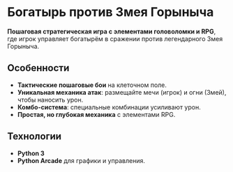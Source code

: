 # Богатырь против Змея Горыныча  

**Пошаговая стратегическая игра с элементами головоломки и RPG**, где игрок управляет богатырём в сражении против легендарного Змея Горыныча.  

## Особенности  
- **Тактические пошаговые бои** на клеточном поле.  
- **Уникальная механика атак**: размещайте мечи (игрок) и огни (Змей), чтобы наносить урон.  
- **Комбо-система**: специальные комбинации усиливают урон.  
- **Простая, но глубокая механика** с элементами RPG.  

## Технологии  
- **Python 3**
- **Python Arcade** для графики и управления.
